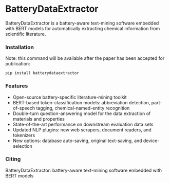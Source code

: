 # BatteryDataExtractor
BatteryDataExtractor is a battery-aware text-mining software embedded with BERT models for automatically extracting chemical information from scientific literature.

### Installation 
Note: this command will be available after the paper has been accepted for publication:
```angular2html
pip install batterydataextractor
```
### Features
   * Open-source battery-specific literature-mining toolkit
   * BERT-based token-classification models: abbreviation detection, part-of-speech tagging, chemical-named-entity recognition
   * Double-turn question-answering model for the data extraction of materials and properties
   * State-of-the-art performance on downstream evaluation data sets
   * Updated NLP plugins: new web scrapers, document readers, and tokenizers
   * New options: database auto-saving, original text-saving, and device-selection

### Citing

BatteryDataExtractor: battery-aware text-mining software embedded with BERT models
